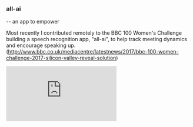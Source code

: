 ### all-ai 
-- an app to empower 

Most recently I contributed remotely to the BBC 100 Women's Challenge building a speech recognition app, "all-ai", to help track meeting dynamics and encourage speaking up. (http://www.bbc.co.uk/mediacentre/latestnews/2017/bbc-100-women-challenge-2017-silicon-valley-reveal-solution)

<iframe class="mfp-iframe" src="http://www.bbc.com/news/av/embed/p05j79qx/41531054" frameborder="0" allowfullscreen=""></iframe>
